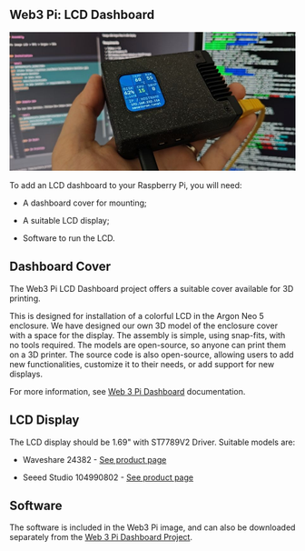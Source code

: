 ## Web3 Pi: LCD Dashboard

![](../img/lcd-dashboard.jpg)

To add an LCD dashboard to your Raspberry Pi, you will need:

- A dashboard cover for mounting;

- A suitable LCD display;

- Software to run the LCD.

## Dashboard Cover

The Web3 Pi LCD Dashboard project offers a suitable cover available for 3D printing.

This is designed for installation of a colorful LCD in the Argon Neo 5 enclosure. We have designed our own 3D model of the enclosure cover with a space for the display. The assembly is simple, using snap-fits, with no tools required. The models are open-source, so anyone can print them on a 3D printer. The source code is also open-source, allowing users to add new functionalities, customize it to their needs, or add support for new displays.

For more information, see [Web 3 Pi Dashboard](https://github.com/Web3-Pi/web3-pi-dashboard) documentation.

## LCD Display

The LCD display should be 1.69" with ST7789V2 Driver. Suitable models are:

- Waveshare 24382 - [See product page](https://www.waveshare.com/1.69inch-lcd-module.htm)

- Seeed Studio 104990802 - [See product page](https://www.seeedstudio.com/1-69inch-240-280-Resolution-IPS-LCD-Display-Module-p-5755.html)

## Software

The software is included in the Web3 Pi image, and can also be downloaded separately from the [Web 3 Pi Dashboard Project](https://github.com/Web3-Pi/web3-pi-dashboard).
